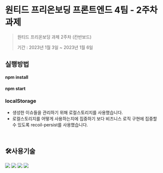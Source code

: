 # 원티드 프리온보딩 프론트엔드 4팀 - 2주차 과제

> 원티드 프리온보딩 과제 2주차 (칸반보드)
>
> 기간 : 2023년 1월 3일 ~ 2023년 1월 6일

## 실행방법

#### npm install

#### npm start






###  localStorage
* 생성한 이슈들을 관리하기 위해 로컬스토리지를 사용했습니다. 
* 로컬스토리지를 어떻게 사용하는지에 집중하기 보다 비즈니스 로직 구현에 집중할 수 있도록 recoil-persist를 사용했습니다.  

<br />

## 🛠사용기술

<div align=left>
<img src="https://img.shields.io/badge/React-61DAFB?style=for-the-badge&logo=React&logoColor=white" >
<img src="https://img.shields.io/badge/JavaScript-F7DF1E?style=for-the-badge&logo=JavaScript&logoColor=white" >
 <img src="https://img.shields.io/badge/Vercel-000000?style=for-the-badge&logo=Vercel&logoColor=white" >
<img src="https://img.shields.io/badge/styledcomponents-DB7093?style=for-the-badge&logo=styledcomponents&logoColor=white" >

 </div>

<br />
